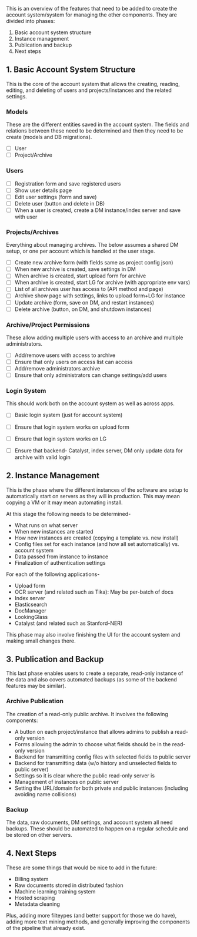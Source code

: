 This is an overview of the features that need to be added to create the
account system/system for managing the other components. They are divided into
phases:
1. Basic account system structure
2. Instance management
3. Publication and backup
4. Next steps


## 1. Basic Account System Structure

This is the core of the account system that allows the creating, reading,
editing, and deleting of users and projects/instances and the related
settings.

### Models
These are the different entities saved in the account system. The fields and
relations between these need to be determined and then they need to be create
(models and DB migrations).

-[ ] User
-[ ] Project/Archive

### Users

-[ ] Registration form and save registered users
-[ ] Show user details page
-[ ] Edit user settings (form and save)
-[ ] Delete user (button and delete in DB)
-[ ] When a user is created, create a DM instance/index server and save with user

### Projects/Archives
Everything about managing archives. The below assumes a shared DM setup, or
one per account which is handled at the user stage.

-[ ] Create new archive form (with fields same as project config json) 
-[ ] When new archive is created, save settings in DM
-[ ] When archive is created, start upload form for archive
-[ ] When archive is created, start LG for archive (with appropriate env vars)
-[ ] List of all archives user has access to (API method and page)
-[ ] Archive show page with settings, links to upload form+LG for instance
-[ ] Update archive (form, save on DM, and restart instances)
-[ ] Delete archive (button, on DM, and shutdown instances)

### Archive/Project Permissions
These allow adding multiple users with access to an archive and multiple
administrators.

-[ ] Add/remove users with access to archive
-[ ] Ensure that only users on access list can access
-[ ] Add/remove administrators archive
-[ ] Ensure that only administrators can change settings/add users

### Login System
This should work both on the account system as well as across apps.

-[ ] Basic login system (just for account system)
-[ ] Ensure that login system works on upload form
-[ ] Ensure that login system works on LG
-[ ] Ensure that backend- Catalyst, index server, DM only update data for archive with valid login



## 2. Instance Management

This is the phase where the different instances of the software are setup to
automatically start on servers as they will in production. This may mean
copying a VM or it may mean automating install.

At this stage the following needs to be determined-
* What runs on what server
* When new instances are started
* How new instances are created (copying a template vs. new install)
* Config files set for each instance (and how all set automatically) vs. account system
* Data passed from instance to instance
* Finalization of authentication settings

For each of the following applications-
* Upload form
* OCR server (and related such as Tika): May be per-batch of docs
* Index server
* Elasticsearch
* DocManager
* LookingGlass
* Catalyst (and related such as Stanford-NER)

This phase may also involve finishing the UI for the account system and making
small changes there.



## 3. Publication and Backup

This last phase enables users to create a separate, read-only instance of the
data and also covers automated backups (as some of the backend features may be
similar).

### Archive Publication
The creation of a read-only public archive. It involves the following
components:
* A button on each project/instance that allows admins to publish a read-only version
* Forms allowing the admin to choose what fields should be in the read-only version
* Backend for transmitting config files with selected fields to public server
* Backend for transmitting data (w/o history and unselected fields to public server)
* Settings so it is clear where the public read-only server is
* Management of instances on public server
* Setting the URL/domain for both private and public instances (including avoiding
name collisions)

### Backup
The data, raw documents, DM settings, and account system all need
backups. These should be automated to happen on a regular schedule and be
stored on other servers.



## 4. Next Steps
These are some things that would be nice to add in the future:
* Billing system
* Raw documents stored in distributed fashion
* Machine learning training system
* Hosted scraping
* Metadata cleaning

Plus, adding more filteypes (and better support for those we do have), adding
more text mining methods, and generally improving the components of the
pipeline that already exist.
